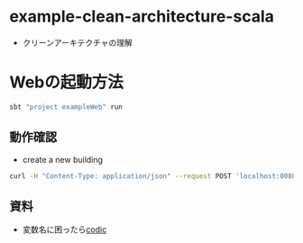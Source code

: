 
# example-clean-architecture-scala 

- クリーンアーキテクチャの理解


# Webの起動方法

```bash
sbt "project exampleWeb" run
```

## 動作確認


- create a new building
```bash
curl -H "Content-Type: application/json" --request POST 'localhost:8080/buildings'  -d '{"name":"NEW Building"}'
```



## 資料

- 変数名に困ったら[codic](https://codic.jp/engine)



